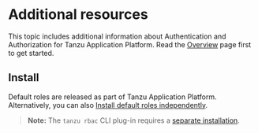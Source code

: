 # Additional resources

This topic includes additional information about Authentication and Authorization for Tanzu Application Platform. Read the [Overview](overview.md) page first to get started.

## <a id='install'></a>Install

Default roles are released as part of Tanzu Application Platform. Alternatively, you can also [Install default roles independently](install.md).

>**Note:** The `tanzu rbac` CLI plug-in requires a [separate installation](binding.md).
